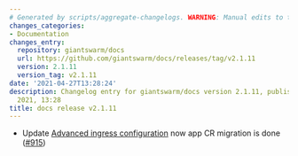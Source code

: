 ```yaml
---
# Generated by scripts/aggregate-changelogs. WARNING: Manual edits to this files will be overwritten.
changes_categories:
- Documentation
changes_entry:
  repository: giantswarm/docs
  url: https://github.com/giantswarm/docs/releases/tag/v2.1.11
  version: 2.1.11
  version_tag: v2.1.11
date: '2021-04-27T13:28:24'
description: Changelog entry for giantswarm/docs version 2.1.11, published on 27 April
  2021, 13:28
title: docs release v2.1.11
---
```


- Update [Advanced ingress configuration](https://docs.giantswarm.io/advanced/ingress/configuration/) now app CR migration is done ([#915](https://github.com/giantswarm/docs/pull/915))
